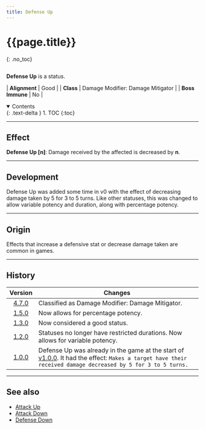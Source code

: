 ```yaml
---
title: Defense Up
---
```


# {{page.title}}
{: .no_toc}

<div class="row">
<div class="column content" markdown="1">

**Defense Up** is a status.

| **Alignment** | Good |
| **Class** | Damage Modifier: Damage Mitigator |
| **Boss Immune** | No |

</div>
<div class="column toc" markdown="1">
<details open markdown="block">
<summary>
Contents
</summary>
{: .text-delta }
1. TOC
{:toc}
</details>
</div>
</div> 

---

## Effect

**Defense Up \[n\]**: Damage received by the affected is decreased by **n**.

---

## Development

Defense Up was added some time in v0 with the effect of decreasing damage taken by 5 for 3 to 5 turns. Like other statuses, this was changed to allow variable potency and duration, along with percentage potency.

---

## Origin

Effects that increase a defensive stat or decrease damage taken are common in games.

---

## History

| Version | Changes |
| :---: | --- |
| [4.7.0](v4#v4.7.0) | Classified as Damage Modifier: Damage Mitigator. |
| [1.5.0](v1#v1.5.0) | Now allows for percentage potency. |
| [1.3.0](v1#v1.3.0) | Now considered a good status. |
| [1.2.0](v1#v1.2.0) | Statuses no longer have restricted durations. Now allows for variable potency. |
| [1.0.0](v1#v1.0.0) | Defense Up was already in the game at the start of [v1.0.0](v1#v1.0.0). It had the effect: `Makes a target have their received damage decreased by 5 for 3 to 5 turns.` |

---

## See also

- [Attack Up](attack_up)
- [Attack Down](attack_down)
- [Defense Down](defense_down)
